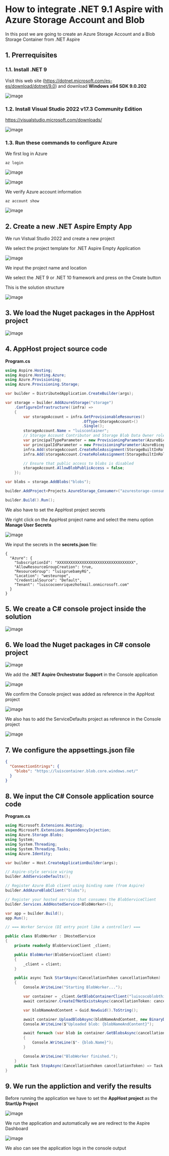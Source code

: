 # How to integrate .NET 9.1 Aspire with Azure Storage Account and Blob 

In this post we are going to create an Azure Storage Account and a Blob Storage Container from .NET Aspire

## 1. Prerrequisites

### 1.1. Install .NET 9

Visit this web site (https://dotnet.microsoft.com/es-es/download/dotnet/9.0) and download **Windows x64 SDK 9.0.202**

![image](https://github.com/user-attachments/assets/87e72641-7c88-4839-9bdb-91f64568c20a)

### 1.2. Install Visual Studio 2022 v17.3 Community Edition

https://visualstudio.microsoft.com/downloads/

![image](https://github.com/user-attachments/assets/653307c3-fe36-43c0-ac29-505d4dead3dd)

### 1.3. Run these commands to configure Azure 

We first log in Azure

```
az login
```

![image](https://github.com/user-attachments/assets/ff2e6b77-1656-47a9-a56f-d337d8063ffd)

![image](https://github.com/user-attachments/assets/53bc1554-751c-4699-8d43-04c2683f01f6)

We verify Azure account information

```
az account show
```

![image](https://github.com/user-attachments/assets/054f9148-3b93-4563-8dd5-72c34f25a5d2)

## 2. Create a new .NET Aspire Empty App

We run Vistual Studio 2022 and create a new project

We select the project template for .NET Aspire Empty Application

![image](https://github.com/user-attachments/assets/27487f4a-fd85-43cf-92aa-da548b6d0a6e)

We input the project name and location

We select the .NET 9 or .NET 10 framework and press on the Create button

This is the solution structure

![image](https://github.com/user-attachments/assets/867888b3-4a38-48ff-93e3-00aaba7cff86)

## 3. We load the Nuget packages in the AppHost project

![image](https://github.com/user-attachments/assets/da7581d7-7948-41ec-9943-2198d0a176b9)

## 4. AppHost project source code

**Program.cs**

```csharp
using Aspire.Hosting;
using Aspire.Hosting.Azure;
using Azure.Provisioning;
using Azure.Provisioning.Storage;

var builder = DistributedApplication.CreateBuilder(args);

var storage = builder.AddAzureStorage("storage")
    .ConfigureInfrastructure((infra) =>
    {
        var storageAccount = infra.GetProvisionableResources()
                                  .OfType<StorageAccount>()
                                  .Single();
        storageAccount.Name = "luiscontainer";
        // Storage Account Contributor and Storage Blob Data Owner roles are required by the Azure Functions host
        var principalTypeParameter = new ProvisioningParameter(AzureBicepResource.KnownParameters.PrincipalType, typeof(string));
        var principalIdParameter = new ProvisioningParameter(AzureBicepResource.KnownParameters.PrincipalId, typeof(string));
        infra.Add(storageAccount.CreateRoleAssignment(StorageBuiltInRole.StorageAccountContributor, principalTypeParameter, principalIdParameter));
        infra.Add(storageAccount.CreateRoleAssignment(StorageBuiltInRole.StorageBlobDataOwner, principalTypeParameter, principalIdParameter));

        // Ensure that public access to blobs is disabled
        storageAccount.AllowBlobPublicAccess = false;
    });

var blobs = storage.AddBlobs("blobs");

builder.AddProject<Projects.AzureStorage_Consumer>("azurestorage-consumer").WithReference(blobs).WaitFor(blobs);

builder.Build().Run();
```

We also have to set the AppHost project secrets

We right click on the AppHost project name and select the menu option **Manage User Secrets**

![image](https://github.com/user-attachments/assets/5499aa75-1d18-4d77-bc18-01d64522a685)

We input the secrets in the **secrets.json** file:

```
{
  "Azure": {
    "SubscriptionId": "XXXXXXXXXXXXXXXXXXXXXXXXXXXXXXXXXX",
    "AllowResourceGroupCreation": true,
    "ResourceGroup": "luispruebamyRG",
    "Location": "westeurope",
    "CredentialSource": "Default",
    "Tenant": "luiscocoenriquezhotmail.onmicrosoft.com"
  }
}
```

## 5. We create a C# console project inside the solution

![image](https://github.com/user-attachments/assets/65f5c7dc-115c-41a0-bd06-5155a8bc93e8)

## 6. We load the Nuget packages in C# console project

![image](https://github.com/user-attachments/assets/f3934cd6-8e0a-451b-801d-4589fa894bd4)

We add the **.NET Aspire Orchestrator Support** in the Console application

![image](https://github.com/user-attachments/assets/e8f793a3-69b2-4c28-983c-b0af4d11be1e)

We confirm the Console project was added as reference in the AppHost project

![image](https://github.com/user-attachments/assets/2bc59168-c7bd-488c-bea7-ed096b998c4b)

We also has to add the ServiceDefaults project as reference in the Console project

![image](https://github.com/user-attachments/assets/0dde9499-1aa0-4633-b000-3118a9a3632a)

## 7. We configure the appsettings.json file

```json
{
  "ConnectionStrings": {
    "blobs": "https://luiscontainer.blob.core.windows.net/"
  }
}
```

## 8. We input the C# Console application source code

**Program.cs**

```csharp
using Microsoft.Extensions.Hosting;
using Microsoft.Extensions.DependencyInjection;
using Azure.Storage.Blobs;
using System;
using System.Threading;
using System.Threading.Tasks;
using Azure.Identity;

var builder = Host.CreateApplicationBuilder(args);

// Aspire-style service wiring
builder.AddServiceDefaults();

// Register Azure Blob client using binding name (from Aspire)
builder.AddAzureBlobClient("blobs");

// Register your hosted service that consumes the BlobServiceClient
builder.Services.AddHostedService<BlobWorker>();

var app = builder.Build();
app.Run();

// === Worker Service (DI entry point like a controller) ===

public class BlobWorker : IHostedService
{
    private readonly BlobServiceClient _client;

    public BlobWorker(BlobServiceClient client)
    {
        _client = client;
    }

    public async Task StartAsync(CancellationToken cancellationToken)
    {
        Console.WriteLine("Starting BlobWorker...");

        var container = _client.GetBlobContainerClient("luiscocoblobthird");
        await container.CreateIfNotExistsAsync(cancellationToken: cancellationToken);

        var blobNameAndContent = Guid.NewGuid().ToString();

        await container.UploadBlobAsync(blobNameAndContent, new BinaryData("Sample blob content"), cancellationToken);
        Console.WriteLine($"Uploaded blob: {blobNameAndContent}");

        await foreach (var blob in container.GetBlobsAsync(cancellationToken: cancellationToken))
        {
            Console.WriteLine($"- {blob.Name}");
        }

        Console.WriteLine("BlobWorker finished.");
    }
    public Task StopAsync(CancellationToken cancellationToken) => Task.CompletedTask;
}
```

## 9. We run the appliction and verify the results 

Before running the application we have to set the **AppHost project** as the **StartUp Project**

![image](https://github.com/user-attachments/assets/b8c59d8e-59d6-42b2-ac53-6920ee65f0ee)

We run the application and automatically we are redirect to the Aspire Dashboard

![image](https://github.com/user-attachments/assets/adc2b29c-d8df-4b4e-ba82-19025125f6eb)

We also can see the application logs in the console output




